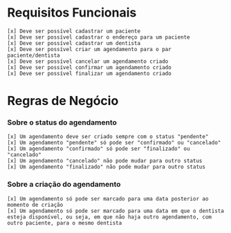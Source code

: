 # Requisitos Funcionais
    [x] Deve ser possível cadastrar um paciente
    [x] Deve ser possível cadastrar o endereço para um paciente
    [x] Deve ser possível cadastrar um dentista
    [x] Deve ser possível criar um agendamento para o par paciente/dentista
    [x] Deve ser possível cancelar um agendamento criado
    [x] Deve ser possível confirmar um agendamento criado
    [x] Deve ser possível finalizar um agendamento criado

# Regras de Negócio
### Sobre o status do agendamento
    [x] Um agendamento deve ser criado sempre com o status "pendente"
    [x] Um agendamento "pendente" só pode ser "confirmado" ou "cancelado"
    [x] Um agendamento "confirmado" só pode ser "finalizado" ou "cancelado"
    [x] Um agendamento "cancelado" não pode mudar para outro status
    [x] Um agendamento "finalizado" não pode mudar para outro status
### Sobre a criação do agendamento
    [x] Um agendamento só pode ser marcado para uma data posterior ao momento de criação
    [x] Um agendamento só pode ser marcado para uma data em que o dentista esteja disponível, ou seja, em que não haja outro agendamento, com outro paciente, para o mesmo dentista
